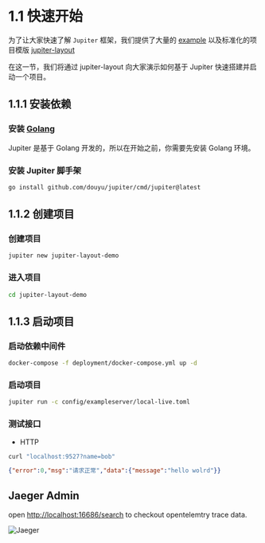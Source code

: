 # 1.1 快速开始

为了让大家快速了解 ``Jupiter`` 框架，我们提供了大量的 [example](https://github.com/douyu/jupiter-examples) 以及标准化的项目模版 [jupiter-layout](https://github.com/douyu/jupiter-layout)

在这一节，我们将通过 jupiter-layout 向大家演示如何基于 Jupiter 快速搭建并启动一个项目。

## 1.1.1 安装依赖

### 安装 [Golang](https://golang.org/dl/)

Jupiter 是基于 Golang 开发的，所以在开始之前，你需要先安装 Golang 环境。

### 安装 Jupiter 脚手架

```bash
go install github.com/douyu/jupiter/cmd/jupiter@latest
```

## 1.1.2 创建项目

### 创建项目

```bash
jupiter new jupiter-layout-demo
```

### 进入项目

```bash
cd jupiter-layout-demo
```

## 1.1.3 启动项目

### 启动依赖中间件

```bash
docker-compose -f deployment/docker-compose.yml up -d
```

### 启动项目

```bash
jupiter run -c config/exampleserver/local-live.toml
```

### 测试接口


* HTTP

```bash
curl "localhost:9527?name=bob"
```

```json
{"error":0,"msg":"请求正常","data":{"message":"hello wolrd"}}
```

## Jaeger Admin

open [http://localhost:16686/search](http://localhost:16686/search) to checkout opentelemtry trace data.

![Jaeger](https://raw.githubusercontent.com/hnlq715/imgs-all-in-one/main/obsidian/%E6%88%AA%E5%B1%8F2022-09-30%2018.31.27.png)
